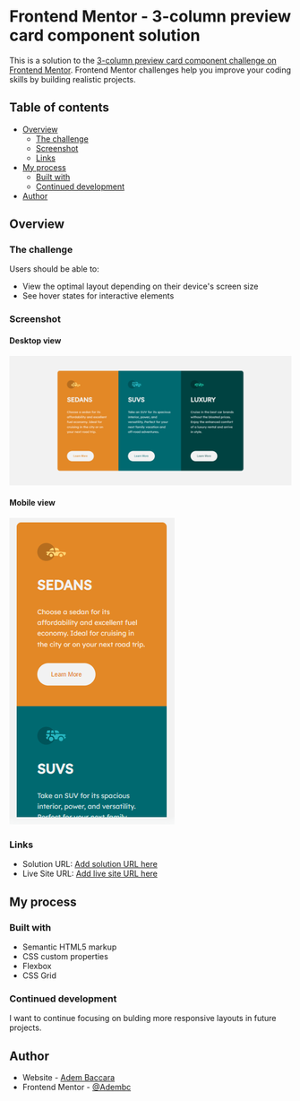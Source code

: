 # Frontend Mentor - 3-column preview card component solution

This is a solution to the [3-column preview card component challenge on Frontend Mentor](https://www.frontendmentor.io/challenges/3column-preview-card-component-pH92eAR2-). Frontend Mentor challenges help you improve your coding skills by building realistic projects. 

## Table of contents

- [Overview](#overview)
  - [The challenge](#the-challenge)
  - [Screenshot](#screenshot)
  - [Links](#links)
- [My process](#my-process)
  - [Built with](#built-with)
  - [Continued development](#continued-development)
- [Author](#author)



## Overview

### The challenge

Users should be able to:

- View the optimal layout depending on their device's screen size
- See hover states for interactive elements

### Screenshot

#### Desktop view
![](screenshots/desktop.png)
#### Mobile view
![](screenshots/mobile.png)




### Links

- Solution URL: [Add solution URL here](https://github.com/Adembc/Frontend-Mentor-Challenge-3-Coulumn)
- Live Site URL: [Add live site URL here](https://adembc.github.io/Frontend-Mentor-Challenge-3-Coulumn/)

## My process

### Built with

- Semantic HTML5 markup
- CSS custom properties
- Flexbox
- CSS Grid





### Continued development

 I want to continue focusing on bulding more responsive layouts in future projects. 






## Author

- Website - [Adem Baccara](https://adembc.github.io/social-media/)
- Frontend Mentor - [@Adembc](https://www.frontendmentor.io/profile/Adembc)



